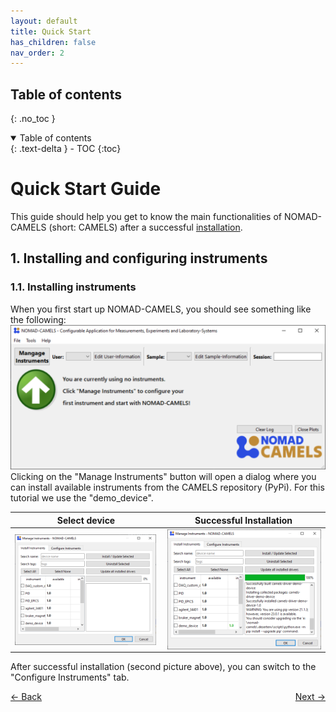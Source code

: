 ```yaml
---
layout: default
title: Quick Start
has_children: false
nav_order: 2
---
```


## Table of contents
{: .no_toc }

<details open markdown="block">
  <summary>
    Table of contents
  </summary>
  {: .text-delta }
- TOC
{:toc}
</details>

# Quick Start Guide
This guide should help you get to know the main functionalities of NOMAD-CAMELS (short: CAMELS) after a successful [installation](https://fau-lap.github.io/NOMAD-CAMELS/docs/installation.html).



## 1. Installing and configuring instruments
### 1.1. Installing instruments
When you first start up NOMAD-CAMELS, you should see something like the following:  
![startup.svg](startup.svg)  
Clicking on the "Manage Instruments" button will open a dialog where you can install available instruments from the CAMELS repository (PyPi). For this tutorial we use the "demo_device".

|                                    Select device                                     |                  Successful Installation                   |
|:------------------------------------------------------------------------------------:|:----------------------------------------------------------:|
| <img align="left" src="instrument_install.png" width="99%" alt="Instrument install"> | <img align="right" src="install_complete.png" width="99%"> |






After successful installation (second picture above), you can switch to the "Configure Instruments" tab.


<p style="text-align:left;">
  <span style="color: grey;">
  <a href="installation.html">&larr; Back</a>
  </span>
  <span style="float:right;">
    <a href="users_guide.html">Next &rarr;</a><br>
  </span>
</p>